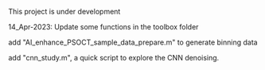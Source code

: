 This project is under development

14_Apr-2023: Update some functions in the toolbox folder

add "AI_enhance_PSOCT_sample_data_prepare.m" to generate binning data

add "cnn_study.m", a quick script to explore the CNN denoising.

